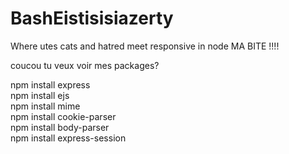 BashEistisisiazerty
===================

Where utes cats and hatred meet responsive in node MA BITE !!!!

coucou tu veux voir mes packages?  

npm install express  
npm install ejs  
npm install mime  
npm install cookie-parser  
npm install body-parser  
npm install express-session  